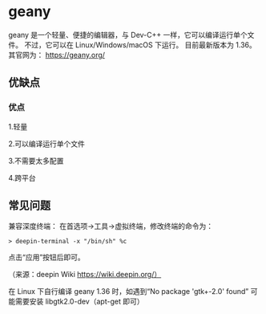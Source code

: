 # geany

geany 是一个轻量、便捷的编辑器，与 Dev-C++ 一样，它可以编译运行单个文件。
不过，它可以在 Linux/Windows/macOS 下运行。
目前最新版本为 1.36。
其官网为： <https://geany.org/> 

## 优缺点
### 优点
 1.轻量
 
 2.可以编译运行单个文件
 
 3.不需要太多配置
 
 4.跨平台

## 常见问题
兼容深度终端：
在首选项→工具→虚拟终端，修改终端的命令为：

    > deepin-terminal -x "/bin/sh" %c

点击“应用”按钮后即可。

（来源：deepin Wiki <https://wiki.deepin.org/）> 

在 Linux 下自行编译 geany 1.36 时，如遇到“No package 'gtk+-2.0' found”
可能需要安装 libgtk2.0-dev（apt-get 即可）
